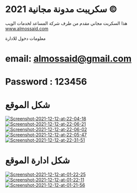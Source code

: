 # سكريبت مدونة مجانية 2021 ©
 هذا السكربت مجاني مقدم من طرف شركة المساعد لخدمات الويب
 www.almossaid.com

معلومات دخول للادارة
# email: almossaid@gmail.com
# Password : 123456
# شكل الموقع

<a href="https://ibb.co/KGqbgmP"><img src="https://i.ibb.co/RS0YK7F/Screenshot-2021-12-12-at-22-04-18.png" alt="Screenshot-2021-12-12-at-22-04-18" border="0"></a>
<a href="https://ibb.co/bL08cQp"><img src="https://i.ibb.co/ZKjkqGy/Screenshot-2021-12-12-at-22-06-21.png" alt="Screenshot-2021-12-12-at-22-06-21" border="0"></a>
<a href="https://ibb.co/G0j8242"><img src="https://i.ibb.co/t45vsTs/Screenshot-2021-12-12-at-22-06-02.png" alt="Screenshot-2021-12-12-at-22-06-02" border="0"></a>
<a href="https://ibb.co/n1WH34w"><img src="https://i.ibb.co/1XSDsB0/Screenshot-2021-12-12-at-22-05-47.png" alt="Screenshot-2021-12-12-at-22-05-47" border="0"></a>
<a href="https://ibb.co/59LLTbW"><img src="https://i.ibb.co/YWhh2H7/Screenshot-2021-12-12-at-22-31-51.png" alt="Screenshot-2021-12-12-at-22-31-51" border="0"></a>
# شكل ادارة الموقع

<a href="https://ibb.co/XFmqt3y"><img src="https://i.ibb.co/6D6kF1v/Screenshot-2021-12-12-at-01-22-25.png" alt="Screenshot-2021-12-12-at-01-22-25" border="0"></a>
<a href="https://ibb.co/mDp7SYc"><img src="https://i.ibb.co/ngpSRVL/Screenshot-2021-12-12-at-01-22-11.png" alt="Screenshot-2021-12-12-at-01-22-11" border="0"></a>
<a href="https://ibb.co/qxpy5PD"><img src="https://i.ibb.co/Lv1k520/Screenshot-2021-12-12-at-01-21-56.png" alt="Screenshot-2021-12-12-at-01-21-56" border="0"></a>
